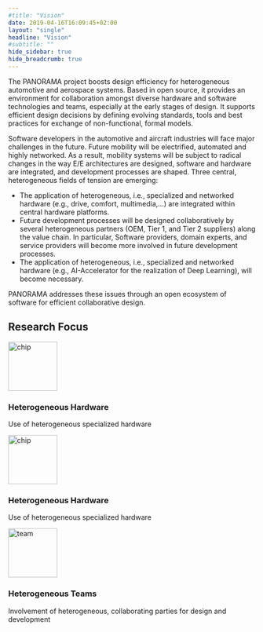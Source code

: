```yaml
---
#title: "Vision"
date: 2019-04-16T16:09:45+02:00
layout: "single"
headline: "Vision"
#subtitle: ""
hide_sidebar: true
hide_breadcrumb: true
---
```


The PANORAMA project boosts design efficiency for heterogeneous automotive and aerospace systems. Based in open source, it provides an environment for collaboration amongst diverse hardware and software technologies and teams, especially at the early stages of design. It supports efficient design decisions by defining evolving standards, tools and best practices for exchange of non-functional, formal models.

Software developers in the automotive and aircraft industries will face major challenges in the future. Future mobility will be electrified, automated and highly networked. As a result, mobility systems will be subject to radical changes in the way E/E architectures are designed, software and hardware are integrated, and development processes are shaped. Three central, heterogeneous fields of tension are emerging:

- The application of heterogeneous, i.e., specialized and networked hardware (e.g., drive, comfort, multimedia,...) are integrated within central hardware platforms.
- Future development processes will be designed collaboratively by several heterogeneous partners (OEM, Tier 1, and Tier 2 suppliers) along the value chain. In particular, Software providers, domain experts, and service providers will become more involved in future development processes.
- The application of heterogeneous, i.e., specialized and networked hardware (e.g., AI-Accelerator for the realization of Deep Learning), will become necessary.

PANORAMA addresses these issues through an open ecosystem of software for efficient collaborative design.

<div id="research-focus" class="container text-center padding-top-40 padding-bottom-40">
    <h2 class="header-underline header-underline-center margin-bottom-25">Research Focus</h2>
    <div class="row padding-top-40">
      <!-- <span class="circle-outline circle-outline-center"><i data-feather="share-2" stroke-width="1"></i></span> -->
      <div class="featured-highlights-item match-height-item-by-row col-sm-8">
        <img height="100" src="/images/research-focus/chip.png" alt="chip">
        <h3>Heterogeneous Hardware</h3>
        <p>Use of heterogeneous specialized hardware</p>
      </div> 
      <div class="featured-highlights-item match-height-item-by-row col-sm-8">
        <img height="100" src="/images/research-focus/chip.png" alt="chip">
        <h3>Heterogeneous Hardware</h3>
        <p>Use of heterogeneous specialized hardware</p>
        <p>
        </p>
      </div>
      <div class="featured-highlights-item match-height-item-by-row col-sm-8">
        <!--<i data-feather="book" stroke-width="1"></i>-->
        <img height="100" src="/images/research-focus/team.png" alt="team">
        <h3>Heterogeneous Teams</h3>
        <p>Involvement of heterogeneous, collaborating parties for design and development</p>
        <p>
        </p>
      </div>
    </div>
  </div>
